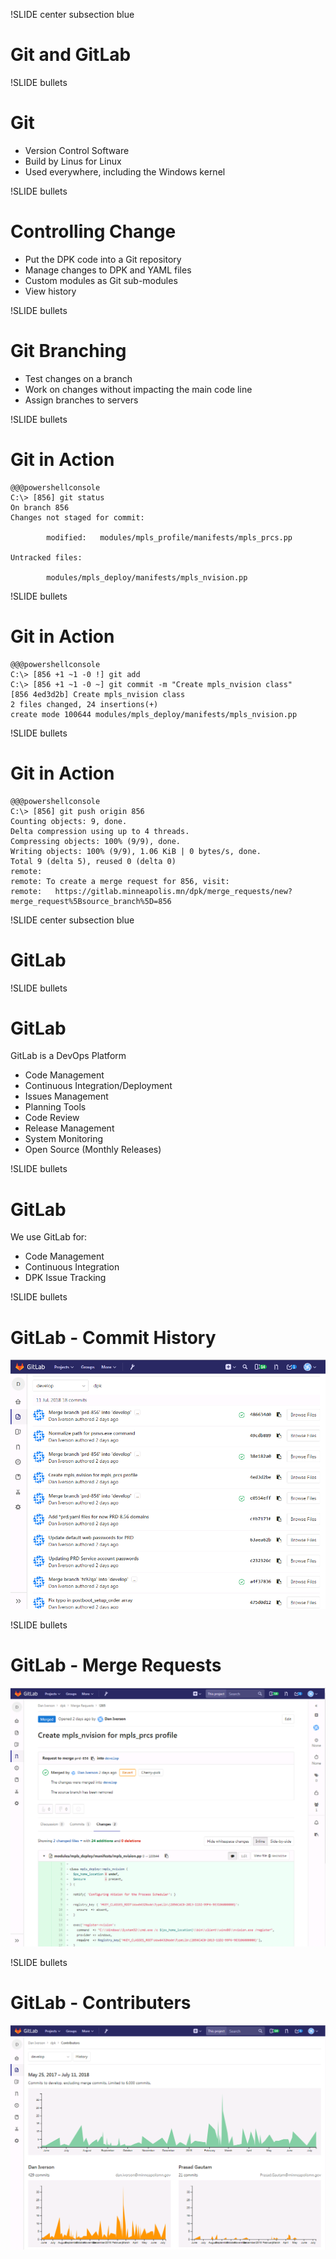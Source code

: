 !SLIDE center subsection blue

# Git and GitLab

!SLIDE bullets

# Git

* Version Control Software
* Build by Linus for Linux
* Used everywhere, including the Windows kernel

!SLIDE bullets

# Controlling Change

* Put the DPK code into a Git repository
* Manage changes to DPK and YAML files
* Custom modules as Git sub-modules
* View history

!SLIDE bullets

# Git Branching

* Test changes on a branch
* Work on changes without impacting the main code line
* Assign branches to servers

!SLIDE bullets

# Git in Action

    @@@powershellconsole
    C:\> [856] git status
    On branch 856
    Changes not staged for commit:

            modified:   modules/mpls_profile/manifests/mpls_prcs.pp

    Untracked files:
      
            modules/mpls_deploy/manifests/mpls_nvision.pp

!SLIDE bullets

# Git in Action

    @@@powershellconsole
    C:\> [856 +1 ~1 -0 !] git add
    C:\> [856 +1 ~1 -0 ~] git commit -m "Create mpls_nvision class"
    [856 4ed3d2b] Create mpls_nvision class
    2 files changed, 24 insertions(+)
    create mode 100644 modules/mpls_deploy/manifests/mpls_nvision.pp

!SLIDE bullets

# Git in Action 

    @@@powershellconsole
    C:\> [856] git push origin 856
    Counting objects: 9, done.
    Delta compression using up to 4 threads.
    Compressing objects: 100% (9/9), done.
    Writing objects: 100% (9/9), 1.06 KiB | 0 bytes/s, done.
    Total 9 (delta 5), reused 0 (delta 0)
    remote:
    remote: To create a merge request for 856, visit:
    remote:   https://gitlab.minneapolis.mn/dpk/merge_requests/new?merge_request%5Bsource_branch%5D=856

!SLIDE center subsection blue

# GitLab

!SLIDE bullets

# GitLab

GitLab is a DevOps Platform

* Code Management
* Continuous Integration/Deployment
* Issues Management
* Planning Tools
* Code Review
* Release Management
* System Monitoring
* Open Source (Monthly Releases)

!SLIDE bullets

# GitLab

We use GitLab for:

* Code Management
* Continuous Integration
* DPK Issue Tracking

!SLIDE bullets

# GitLab - Commit History

![GitLab Commit History](../_images/gitlab01.png)

!SLIDE bullets

# GitLab - Merge Requests

![GitLab Merge Requests](../_images/gitlab02.png)

!SLIDE bullets

# GitLab - Contributers

![GitLab Contributers](../_images/gitlab03.png)

